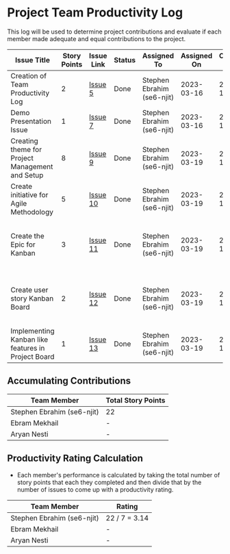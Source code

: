 # Project Team Productivity Log

This log will be used to determine project contributions and evaluate if each
member made adequate and equal contributions to the project.

| Issue Title                                        | Story Points | Issue Link                                                                           | Status | Assigned To                | Assigned On | Completed On | Category      | Status Notes                                                      |
| -------------------------------------------------- | ------------ | ------------------------------------------------------------------------------------ | ------ | -------------------------- | ----------- | ------------ | ------------- | ----------------------------------------------------------------- |
| Creation of Team Productivity Log                  | 2            | [Issue 5](https://github.com/se6-njit/mywebclass-simulation-intermediate/issues/5)   | Done   | Stephen Ebrahim (se6-njit) | 2023-03-16  | 2023-03-16   | Documentation | Initializing the productivity log                                 |
| Demo Presentation Issue                            | 1            | [Issue 7](https://github.com/se6-njit/mywebclass-simulation-intermediate/issues/7)   | Done   | Stephen Ebrahim (se6-njit) | 2023-03-16  | 2023-03-16   | Documentation | Making an Issue for Presentation                                  |
| Creating theme for Project Management and Setup    | 8            | [Issue 9](https://github.com/se6-njit/mywebclass-simulation-intermediate/issues/9)   | Done   | Stephen Ebrahim (se6-njit) | 2023-03-19  | 2023-03-19   | Documentation | Starting out project theme                                        |
| Create initiative for Agile Methodology            | 5            | [Issue 10](https://github.com/se6-njit/mywebclass-simulation-intermediate/issues/10) | Done   | Stephen Ebrahim (se6-njit) | 2023-03-19  | 2023-03-19   | Documentation | Starting initiative for agile methodology                         |
| Create the Epic for Kanban                         | 3            | [Issue 11](https://github.com/se6-njit/mywebclass-simulation-intermediate/issues/11) | Done   | Stephen Ebrahim (se6-njit) | 2023-03-19  | 2023-03-19   | Documentation | Starting documentation for the prefered agile methodology: Kanban |
| Create user story Kanban Board                     | 2            | [Issue 12](https://github.com/se6-njit/mywebclass-simulation-intermediate/issues/12) | Done   | Stephen Ebrahim (se6-njit) | 2023-03-19  | 2023-03-19   | Documentation | Started documentation for the creation of a Github Kanban Board   |
| Implementing Kanban like features in Project Board | 1            | [Issue 13](https://github.com/se6-njit/mywebclass-simulation-intermediate/issues/13) | Done   | Stephen Ebrahim (se6-njit) | 2023-03-19  | 2023-03-19   | Documentation | documentation for the Github Kanban Board features used           |

## Accumulating Contributions

| Team Member                | Total Story Points |
| -------------------------- | ------------------ |
| Stephen Ebrahim (se6-njit) | 22                 |
| Ebram Mekhail              | -                  |
| Aryan Nesti                | -                  |

## Productivity Rating Calculation

- Each member's performance is calculated by taking the total number of story
  points that each they completed and then divide that by the number of issues
  to come up with a productivity rating.

| Team Member                | Rating        |
| -------------------------- | ------------- |
| Stephen Ebrahim (se6-njit) | 22 / 7 = 3.14 |
| Ebram Mekhail              | -             |
| Aryan Nesti                | -             |
